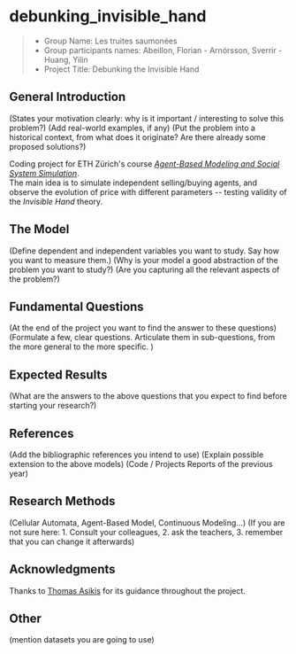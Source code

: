 # debunking_invisible_hand

> * Group Name: Les truites saumonées
> * Group participants names: Abeillon, Florian - Arnórsson, Sverrir - Huang, Yilin
> * Project Title: Debunking the Invisible Hand

## General Introduction

(States your motivation clearly: why is it important / interesting to solve this problem?)
(Add real-world examples, if any)
(Put the problem into a historical context, from what does it originate? Are there already some proposed solutions?)

Coding project for ETH Zürich's course *[Agent-Based Modeling and Social System Simulation](https://coss.ethz.ch/education/ABM.html)*.  
The main idea is to simulate independent selling/buying agents, and observe the evolution of price with different parameters -- testing validity of the *Invisible Hand* theory.

## The Model

(Define dependent and independent variables you want to study. Say how you want to measure them.) (Why is your model a good abstraction of the problem you want to study?) (Are you capturing all the relevant aspects of the problem?)


## Fundamental Questions

(At the end of the project you want to find the answer to these questions)
(Formulate a few, clear questions. Articulate them in sub-questions, from the more general to the more specific. )


## Expected Results

(What are the answers to the above questions that you expect to find before starting your research?)


## References 

(Add the bibliographic references you intend to use)
(Explain possible extension to the above models)
(Code / Projects Reports of the previous year)


## Research Methods

(Cellular Automata, Agent-Based Model, Continuous Modeling...) (If you are not sure here: 1. Consult your colleagues, 2. ask the teachers, 3. remember that you can change it afterwards)

## Acknowledgments
Thanks to [Thomas Asikis](https://github.com/asikist-ethz) for its guidance throughout the project.


## Other

(mention datasets you are going to use)
